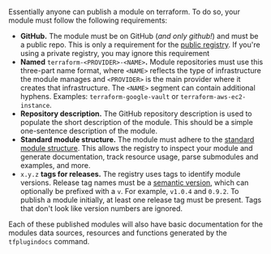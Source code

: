 Essentially anyone can publish a module on terraform. To do so, your module must follow the following requirements:
- **GitHub.** The module must be on GitHub (*and only github!*) and must be a public repo. This is only a requirement for the [public registry](https://registry.terraform.io/). If you're using a private registry, you may ignore this requirement
- **Named** `terraform-<PROVIDER>-<NAME>`**.** Module repositories must use this three-part name format, where `<NAME>` reflects the type of infrastructure the module manages and `<PROVIDER>` is the main provider where it creates that infrastructure. The `<NAME>` segment can contain additional hyphens. Examples: `terraform-google-vault` or `terraform-aws-ec2-instance`.
- **Repository description.** The GitHub repository description is used to populate the short description of the module. This should be a simple one-sentence description of the module.
- **Standard module structure.** The module must adhere to the [standard module structure](https://developer.hashicorp.com/terraform/language/modules/develop#standard-module-structure). This allows the registry to inspect your module and generate documentation, track resource usage, parse submodules and examples, and more.
- `x.y.z` **tags for releases.** The registry uses tags to identify module versions. Release tag names must be a [semantic version](http://semver.org/), which can optionally be prefixed with a `v`. For example, `v1.0.4` and `0.9.2`. To publish a module initially, at least one release tag must be present. Tags that don't look like version numbers are ignored.

Each of these published modules will also have basic documentation for the modules data sources, resources and functions generated by the `tfplugindocs` command. 